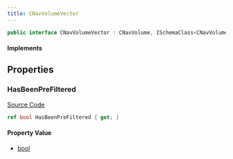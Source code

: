 ```yaml
---
title: CNavVolumeVector
---
```


```csharp
public interface CNavVolumeVector : CNavVolume, ISchemaClass<CNavVolume>, ISchemaClass<CNavVolumeVector>, ISchemaField, ISchemaClass, INativeHandle
```

#### Implements

## Properties

### HasBeenPreFiltered

[Source Code](https://github.com/swiftly-solution/swiftlys2/blob/beta/managed/src/SwiftlyS2.Generated/Schemas/Interfaces/CNavVolumeVector.cs#L16)

```csharp
ref bool HasBeenPreFiltered { get; }
```

#### Property Value

- [bool](https://learn.microsoft.com/dotnet/api/system.boolean)

